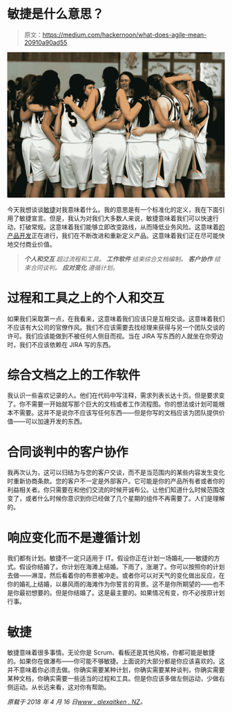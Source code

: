 # 敏捷是什么意思？

> 原文：<https://medium.com/hackernoon/what-does-agile-mean-20910a90ad55>

![](img/9083df2054e20d2e0c0ca962b3324749.png)

今天我想谈谈[敏捷](https://hackernoon.com/tagged/agile)对我意味着什么。我的意思是有一个标准化的定义，我在下面引用了敏捷宣言。但是，我认为对我们大多数人来说，敏捷意味着我们可以快速行动，打破常规。这意味着我们能够立即改变路线，从而降低业务风险。这意味着[的产品开发](https://hackernoon.com/tagged/product-management)正在进行，我们在不断改进和重新定义产品。这意味着我们正在尽可能快地交付商业价值。

> ***个人和交互*** *超过流程和工具。* ***工作软件*** *结束综合文档编制。* ***客户协作*** *结束合同谈判。* ***应对变化*** *遵循计划。*

# 过程和工具之上的个人和交互

如果我们采取第一点，在我看来，这意味着我们应该只是互相交谈。这意味着我们不应该有大公司的官僚作风。我们不应该需要去找经理来获得与另一个团队交谈的许可。我们应该能做到不被任何人侧目而视。当在 JIRA 写东西的人就坐在你旁边时，我们不应该依赖在 JIRA 写的东西。

# 综合文档之上的工作软件

我认识一些喜欢记录的人。他们在代码中写注释，需求列表长达十页。但是要求变了。你不需要一开始就写那个巨大的文档或者工作流程图。你的想法或计划可能根本不需要。这并不是说你不应该写任何东西——但是你写的文档应该为团队提供价值——可以加速开发的东西。

# 合同谈判中的客户协作

我再次认为，这可以归结为与您的客户交谈，而不是当范围内的某些内容发生变化时重新协商条款。您的客户不一定是外部客户。它可能是你的产品所有者或者你的利益相关者。你只需要在和他们交流的时候开诚布公。让他们知道什么时候范围改变了，或者什么时候你意识到你已经做了几个星期的组件不再需要了。人们是理解的。

# 响应变化而不是遵循计划

我们都有计划。敏捷不一定只适用于 IT。假设你正在计划一场婚礼——敏捷的方式。假设你结婚了。你计划在海滩上结婚。下雨了，涨潮了。你可以按照你的计划去做——淋湿，然后看着你的布景被冲走。或者你可以对天气的变化做出反应，在你的婚礼上结婚，以暴风雨的海滩作为你誓言的背景。这不是你所期望的——也不是你最初想要的。但是你结婚了。这是最主要的。如果情况有变，你不必按原计划行事。

# 敏捷

敏捷意味着很多事情。无论你是 Scrum、看板还是其他风格，你都可能是敏捷的。如果你在做瀑布——你可能不够敏捷。上面说的大部分都是你应该喜欢的。这并不意味着你必须去做。你确实需要某种计划，你确实需要某种谈判，你确实需要某种文档，你确实需要一些适当的过程和工具。但是你应该多做左侧运动，少做右侧运动。从长远来看，这对你有帮助。

*原载于 2018 年 4 月 16 日*[*www . alexaitken . NZ*](https://www.alexaitken.nz/blog/what-does-agile-mean/)*。*
